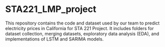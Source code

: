 # STA221_LMP_project

This repository contains the code and dataset used by our team to predict electricity prices in California for STA 221 Project.
It includes folders for dataset collection, merging datasets, exploratory data analysis (EDA), and implementations of LSTM and SARIMA models.
